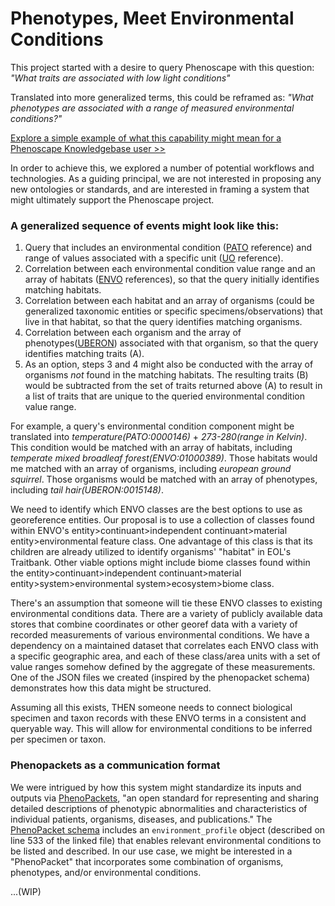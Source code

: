 # Phenotypes, Meet Environmental Conditions

This project started with a desire to query Phenoscape with this question:
_"What traits are associated with low light conditions"_

Translated into more generalized terms, this could be reframed as:
_"What phenotypes are associated with a range of measured environmental conditions?"_

[Explore a simple example of what this capability might mean for a Phenoscape Knowledgebase user >>](https://xd.adobe.com/view/f563c738-9987-40ec-b593-780a0bf4854f?fullscreen)

In order to achieve this, we explored a number of potential workflows and technologies. As a guiding principal, we are not interested in proposing any new ontologies or standards, and are interested in framing a system that might ultimately support the Phenoscape project.

### A generalized sequence of events might look like this:

1. Query that includes an environmental condition ([PATO]() reference) and range of values associated with a specific unit ([UO]() reference). 
2. Correlation between each environmental condition value range and an array of habitats ([ENVO]() references), so that the query initially identifies matching habitats.
3. Correlation between each habitat and an array of organisms (could be generalized taxonomic entities or specific specimens/observations) that live in that habitat, so that the query identifies matching organisms.
4. Correlation between each organism and the array of phenotypes([UBERON]()) associated with that organism, so that the query identifies matching traits (A).
5. As an option, steps 3 and 4 might also be conducted with the array of organisms _not_ found in the matching habitats. The resulting traits (B) would be subtracted from the set of traits returned above (A) to result in a list of traits that are unique to the queried environmental condition value range.

For example, a query's environmental condition component might be translated into _temperature(PATO:0000146)_ + _273-280(range in Kelvin)_. This condition would be matched with an array of habitats, including _temperate mixed broadleaf forest(ENVO:01000389)_. Those habitats would me matched with an array of organisms, including _european ground squirrel_. Those organisms would be matched with an array of phenotypes, including _tail hair(UBERON:0015148)_.

We need to identify which ENVO classes are the best options to use as georeference entities. Our proposal is to use a collection of classes found within ENVO's entity>continuant>independent continuant>material entity>environmental feature class. One advantage of this class is that its children are already utilized to identify organisms' "habitat" in EOL's Traitbank. Other viable options might include biome classes found within the entity>continuant>independent continuant>material entity>system>environmental system>ecosystem>biome class.

There's an assumption that someone will tie these ENVO classes to existing environmental conditions data. There are a variety of publicly available data stores that combine coordinates or other georef data with a variety of recorded measurements of various environmental conditions. We have a dependency on a maintained dataset that correlates each ENVO class with a specific geographic area, and each of these class/area units with a set of value ranges somehow defined by the aggregate of these measurements. One of the JSON files we created (inspired by the phenopacket schema) demonstrates how this data might be structured.

Assuming all this exists, THEN someone needs to connect biological specimen and taxon records with these ENVO terms in a consistent and queryable way. This will allow for environmental conditions to be inferred per specimen or taxon.

### Phenopackets as a communication format
We were intrigued by how this system might standardize its inputs and outputs via [PhenoPackets](http://phenopackets.org/), "an open standard for representing and sharing detailed descriptions of phenotypic abnormalities and characteristics of individual patients, organisms, diseases, and publications." The [PhenoPacket schema](https://github.com/phenopackets/phenopacket-format/blob/master/schema/phenopacket-schema.json) includes an `environment_profile` object (described on line 533 of the linked file) that enables relevant environmental conditions to be listed and described. In our use case, we might be interested in a "PhenoPacket" that incorporates some combination of organisms, phenotypes, and/or environmental conditions.

...(WIP)
